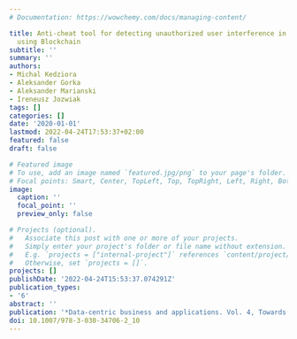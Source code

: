 ```yaml
---
# Documentation: https://wowchemy.com/docs/managing-content/

title: Anti-cheat tool for detecting unauthorized user interference in the Unity engine
  using Blockchain
subtitle: ''
summary: ''
authors:
- Michal Kedziora
- Aleksander Gorka
- Aleksander Marianski
- Ireneusz Jozwiak
tags: []
categories: []
date: '2020-01-01'
lastmod: 2022-04-24T17:53:37+02:00
featured: false
draft: false

# Featured image
# To use, add an image named `featured.jpg/png` to your page's folder.
# Focal points: Smart, Center, TopLeft, Top, TopRight, Left, Right, BottomLeft, Bottom, BottomRight.
image:
  caption: ''
  focal_point: ''
  preview_only: false

# Projects (optional).
#   Associate this post with one or more of your projects.
#   Simply enter your project's folder or file name without extension.
#   E.g. `projects = ["internal-project"]` references `content/project/deep-learning/index.md`.
#   Otherwise, set `projects = []`.
projects: []
publishDate: '2022-04-24T15:53:37.074291Z'
publication_types:
- '6'
abstract: ''
publication: '*Data-centric business and applications. Vol. 4, Towards software development*'
doi: 10.1007/978-3-030-34706-2_10
---
```

